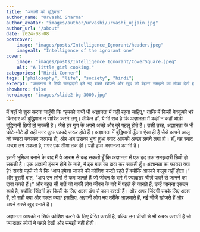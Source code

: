 ```yaml
---
title: "अज्ञानी की बुद्धिमत्ता"
author_name: "Urvashi Sharma"
author_avatar: "images/author/urvashi/urvashi_ujjain.jpg"
author_url: "/about"
date: 2024-08-08
postcover:
    image: "images/posts/Intelligence_Ignorant/header.jpeg"
    imagealt: "Intelligence of the ignorant one"
cover:
    image: "images/posts/Intelligence_Ignorant/CoverSquare.jpeg"
    alt: "A little girl cooking."
categories: ["Hindi Corner"]
tags: ["philosophy", "life", "society", "hindi"]
excerpt: "अज्ञानता में छिपी समझदारी हमें नए रास्ते खोजने और खुद को बेहतर समझने का मौका देती है।"
showhero: false
heroimage: "images/slide2-bg-3000.jpg" 
---
```

मैं यहाँ से शुरू करना चाहूँगी कि “हमको कभी भी अज्ञानता में नहीं रहना चाहिए,” ताकि मैं किसी बेवकूफी भरे किरदार को बुद्धिमान न साबित करने लगू। लेकिन हाँ, ये भी सच है कि अज्ञानता में कहीं न कहीं थोड़ी बुद्धिमानी छिपी हो सकती है। जैसे हर गुण के अपने अच्छे और बुरे पहलू होते हैं। उसी तरह, अज्ञानता के भी छोटे-मोटे ही सही मगर कुछ फायदे जरूर होते हैं। अज्ञानता में बुद्धिमानी ढूँढना ऐसा ही है जैसे आपने आलू को ज़्यादा पकाकर जलाया हो, और अब उसका भुना हुआ स्वाद आपको अच्छा लगने लगा हो। हाँ, वह स्वाद अच्छा लग सकता है, मगर एक सीमा तक ही। यही हाल अज्ञानता का भी है।

इतनी भूमिका बनाने के बाद मैं ये आराम से कह सकती हूँ कि अज्ञानता में एक हद तक समझदारी छिपी हो सकती है। एक अज्ञानी इंसान होने के नाते, मैं इस बात का दावा कर सकती हूँ। अज्ञानता का फायदा क्या है? सबसे पहले तो ये कि “आप हमेशा जानने की कोशिश करते रहते हैं क्योंकि आपको मालूम नहीं होता।” और दूसरी बात, “आप उन लोगों से कम जानते हैं जो जीवन के बारे में ज़्यादातर चीज़ें पहले से जानने का दावा करते हैं।” और बहुत सी बातें जो बाकी लोग जीवन के बारे में पहले से जानते हैं, उन्हें जानना एकदम व्यर्थ है, क्योंकि जिंदगी हर किसी के लिए अलग ढंग से काम करती हैं। और अगर जिंदगी सबके लिए अलग हैं, तो सही क्या और गलत क्या? इसलिए, अज्ञानी लोग नए तरीके आज़माते हैं, नई चीज़ें खोजते हैं और अपने रास्ते खुद बनाते हैं।

अज्ञानता आपको न सिर्फ कोशिश करने के लिए प्रेरित करती है, बल्कि उन चीजों से भी रूबरू कराती है जो ज्यादातर लोगों ने पहले देखी और समझी नहीं होती।